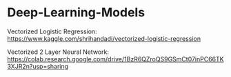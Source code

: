 # Deep-Learning-Models

Vectorized Logistic Regression: https://www.kaggle.com/shrihandadi/vectorized-logistic-regression

Vectorized 2 Layer Neural Network: https://colab.research.google.com/drive/1BzR6QZroQS9GSmCt07inPC66TK3XJR2n?usp=sharing
